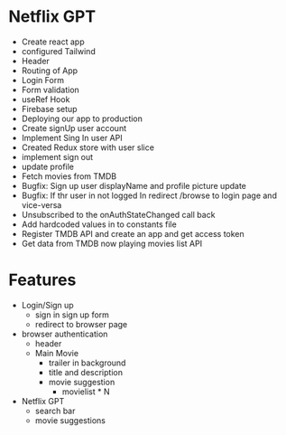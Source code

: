 # Netflix GPT

- Create react app
- configured Tailwind
- Header
- Routing of App
- Login Form
- Form validation
- useRef Hook
- Firebase setup
- Deploying our app to production
- Create signUp user account
- Implement Sing In user API
- Created Redux store with user slice
- implement sign out
- update profile
- Fetch movies from TMDB
- Bugfix: Sign up user displayName and profile picture update
- Bugfix: If thr user in not logged In redirect /browse to login page and vice-versa
- Unsubscribed to the onAuthStateChanged call back
- Add hardcoded values in to constants file
- Register TMDB API and create an app and get access token
- Get data from TMDB now playing movies list API

# Features

- Login/Sign up
  - sign in sign up form
  - redirect to browser page
- browser authentication
  - header
  - Main Movie
    - trailer in background
    - title and description
    - movie suggestion
      - movielist \* N
- Netflix GPT
  - search bar
  - movie suggestions
